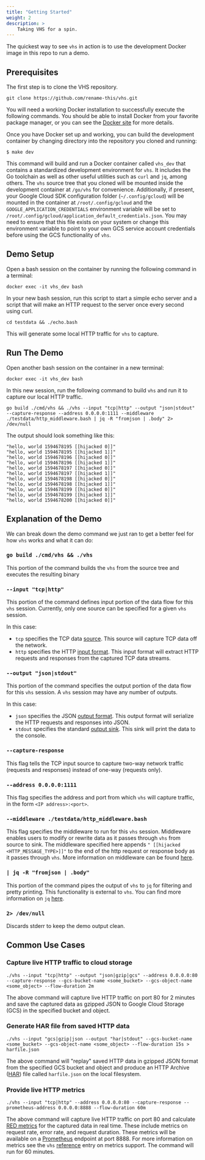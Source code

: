 ```yaml
---
title: "Getting Started"
weight: 2
description: >
    Taking VHS for a spin.
---
```


The quickest way to see `vhs` in action is to use the development Docker image in this repo to run a demo.

## Prerequisites
The first step is to clone the VHS repository.

```
git clone https://github.com/rename-this/vhs.git
```

You will need a working Docker installation to successfully execute the following commands. You should be able to
install Docker from your favorite package manager, or you can see the [Docker site](https://www.docker.com/get-started)
for more details.

Once you have Docker set up and working, you can build the development container by changing directory into the
repository you cloned and running:

```
$ make dev
```

This command will build and run a Docker container called `vhs_dev` that contains a standardized development environment
for `vhs`. It includes the Go toolchain as well as other useful utilities such as `curl` and `jq`, among others. 
The `vhs` source tree that you cloned will be mounted inside the development container at `/go/vhs` for convenience.
Additionally, if present, your Google Cloud SDK configuration folder (`~/.config/gcloud`) will be mounted in the 
container at `/root/.config/gcloud` and the `GOOGLE_APPLICATION_CREDENTIALS` environment variable will be set to
`/root/.config/gcloud/application_default_credentials.json`. You may need to ensure that this file exists on your 
system or change this environment variable to point to your own GCS service account credentials before using the GCS
functionality of `vhs`.

## Demo Setup
Open a bash session on the container by running the following command in a terminal:

```
docker exec -it vhs_dev bash
```

In your new bash session, run this script to start a simple echo server and a script that will make an HTTP request to
the server once every second using curl.

```
cd testdata && ./echo.bash
```

This will generate some local HTTP traffic for `vhs` to capture.

## Run The Demo
Open another bash session on the container in a new terminal:

```
docker exec -it vhs_dev bash
```

In this new session, run the following command to build `vhs` and run it to capture our local HTTP traffic.

```
go build ./cmd/vhs && ./vhs --input "tcp|http" --output "json|stdout" --capture-response --address 0.0.0.0:1111 --middleware ./testdata/http_middleware.bash | jq -R "fromjson | .body" 2> /dev/null
```

The output should look something like this:

```
"hello, world 1594678195 [[hijacked 0]]"
"hello, world 1594678195 [[hijacked 1]]"
"hello, world 1594678196 [[hijacked 0]]"
"hello, world 1594678196 [[hijacked 1]]"
"hello, world 1594678197 [[hijacked 0]]"
"hello, world 1594678197 [[hijacked 1]]"
"hello, world 1594678198 [[hijacked 0]]"
"hello, world 1594678198 [[hijacked 1]]"
"hello, world 1594678199 [[hijacked 0]]"
"hello, world 1594678199 [[hijacked 1]]"
"hello, world 1594678200 [[hijacked 0]]"
```

## Explanation of the Demo
We can break down the demo command we just ran to get a better feel for how `vhs` works and what it can do:

### `go build ./cmd/vhs && ./vhs`
This portion of the command builds the `vhs` from the source tree and executes the resulting binary

### `--input "tcp|http" `
This portion of the command defines input portion of the data flow for this `vhs` session. Currently, only one source
can be specified for a given `vhs` session.

In this case:
* `tcp` specifies the TCP data [source](/vhs/reference/#sources). This source will capture TCP data off the network.
* `http` specifies the HTTP [input format](/vhs/reference/#input-formats). This input format will extract HTTP requests and responses from the
  captured TCP data streams.

### `--output "json|stdout"`
This portion of the command specifies the output portion of the data flow for this `vhs` session. A `vhs` session may
have any number of outputs.

In this case:
* `json` specifies the JSON [output format](/vhs/reference/#output-formats). This output format will serialize the HTTP requests and responses into JSON.
* `stdout` specifies the standard [output sink](/vhs/reference/#sinks). This sink will print the data to the console.

### `--capture-response`
This flag tells the TCP input source to capture two-way network traffic (requests and responses) instead of one-way
(requests only).

### `--address 0.0.0.0:1111`
This flag specifies the address and port from which `vhs` will capture traffic, in the form `<IP address>:<port>`.

### `--middleware ./testdata/http_middleware.bash`
This flag specifies the middleware to run for this `vhs` session. Middleware enables users to modify or rewrite data
as it passes through `vhs` from source to sink. The middleware specified here appends
`" [[hijacked <HTTP_MESSAGE_TYPE>]]"` to the end of the http request or response body as it passes through `vhs`. More
information on middleware can be found [here](/vhs/reference/#middleware).

### `| jq -R "fromjson | .body"`
This portion of the command pipes the output of `vhs` to `jq` for filtering and pretty printing. This functionality is
external to `vhs`. You can find more information on `jq` [here](https://stedolan.github.io/jq/).

### `2> /dev/null`
Discards stderr to keep the demo output clean.

## Common Use Cases

### Capture live HTTP traffic to cloud storage
`./vhs --input "tcp|http" --output "json|gzip|gcs" --address 0.0.0.0:80 --capture-response --gcs-bucket-name <some_bucket> --gcs-object-name <some_object> --flow-duration 2m`

The above command will capture live HTTP traffic on port 80 for 2 minutes and save the captured data as gzipped JSON to
Google Cloud Storage (GCS) in the specified bucket and object.

### Generate HAR file from saved HTTP data
`./vhs --input "gcs|gzip|json --output "har|stdout" --gcs-bucket-name <some_bucket> --gcs-object-name <some_object> --flow-duration 15s > harfile.json`

The above command will "replay" saved HTTP data in gzipped JSON format from the specified GCS bucket and object and 
produce an HTTP Archive ([HAR](http://www.softwareishard.com/blog/har-12-spec/)) file called `harfile.json` on the local
filesystem.

### Provide live HTTP metrics
`./vhs --input "tcp|http" --address 0.0.0.0:80 --capture-response --prometheus-address 0.0.0.0:8888 --flow-duration 60m`

The above command will capture live HTTP traffic on port 80 and calculate 
[RED metrics](https://www.weave.works/blog/the-red-method-key-metrics-for-microservices-architecture/) for the captured
data in real time. These include metrics on request rate, error rate, and request duration. These metrics will be
available on a [Prometheus](https://prometheus.io/) endpoint at port 8888. For more information on metrics see the 
`vhs` [reference](/vhs/reference/#prometheus-metrics) entry on metrics support. The command will run for 60 minutes.

